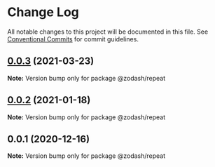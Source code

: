 # Change Log

All notable changes to this project will be documented in this file.
See [Conventional Commits](https://conventionalcommits.org) for commit guidelines.

## [0.0.3](https://github.com/zcorky/zodash/compare/@zodash/repeat@0.0.2...@zodash/repeat@0.0.3) (2021-03-23)

**Note:** Version bump only for package @zodash/repeat





## [0.0.2](https://github.com/zcorky/zodash/compare/@zodash/repeat@0.0.1...@zodash/repeat@0.0.2) (2021-01-18)

**Note:** Version bump only for package @zodash/repeat





## 0.0.1 (2020-12-16)

**Note:** Version bump only for package @zodash/repeat
